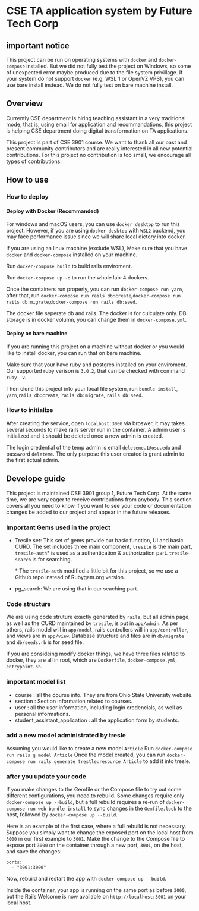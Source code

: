 # CSE TA application system by Future Tech Corp

## important notice
This project can be run on operating systems with ```docker``` and ```docker-compose``` installed. But we did not fully test the project on Windows, so some of unexpected error maybe produced due to the file system privillage. If your system do not support ```docker``` (e.g, WSL 1 or OpenVZ VPS), you can use bare install instead. We do not fully test on bare machine install.

## Overview
Currently CSE department is hiring teaching assistant in a very traditional mode, that is, using email for application and recommandations, this project is helping CSE department doing digital transformation on TA applications.

This project is part of CSE 3901 course. We want to thank all our past and present community contributors and are really interested in all new potential contributions. For this project no contribution is too small, we encourage all types of contributions.



## How to use

### How to deploy

#### Deploy with Docker (Recommanded)
For windows and macOS users, you can use ```docker desktop``` to run this project. However, if you are using ```docker desktop``` with ```WSL2``` backend, you may face performance issue since we will share local dictory into docker.

If you are using an linux machine (exclude WSL), Make sure that you have ```docker``` and ```docker-compose``` installed on your machine.

Run ```docker-compose build``` to build rails enviroment.

Run ```docker-compose up -d``` to run the whole lab-4 dockers.

Once the containers run properly, you can run ```docker-compose run yarn```, after that, run ```docker-compose run rails db:create```,```docker-compose run rails db:migrate```,```docker-compose run rails db:seed```.

The docker file seperate db and rails. The docker is for culculate only. DB storage is in docker volumn, you can change them in ```docker-compose.yml```.

#### Deploy on bare machine
If you are running this project on a machine without docker or you would like to install docker, you can run that on bare machine.

Make sure that your have ruby and postgres installed on your enviroment. Our supported ruby verison is ```3.0.2```, that can be checked with command ```ruby -v```.

Then clone this project into your local file system, run ```bundle install```, ```yarn```,```rails db:create```, ```rails db:migrate```, ```rails db:seed```.

### How to initialize
After creating the service, open ```localhost:3000``` via broswer, it may takes several seconds to make rails server run in the container. A admin user is initialized and it should be deleted once a new admin is created. 

The login credential of the temp admin is email ```deleteme.1@osu.edu``` and password ```deleteme```. The only purpose this user created is grant admin to the first actual admin.

## Develope guide
This project is maintained CSE 3901 group 1, Future Tech Corp. At the same time, we are very eager to receive contributions from anybody. This section covers all you need to know if you want to see your code or documentation changes be added to our project and appear in the future releases.

### Important Gems used in the project
* Tresile set: This set of gems provide our basic function, UI and basic CURD. The set includes three main component, ```tresile``` is the main part, ```tresile-auth```* is used as a authentication & authorization part. ```tresile-search``` is for searching.

    \* The ```tresile-auth``` modified a little bit for this project, so we use a Github repo instead of Rubygem.org version.

* pg_search: We are using that in our seaching part.

### Code structure
We are using code struture exactly generated by ```rails```, but all admin page, as well as the CURD maintained by ```tresile```, is put in ```app/admin```. As per others, rails model will in ```app/model```, rails controllers will in ```app/controller```, and views are in ```app/view```. Database structure and files are in ```db/migrate``` and ```db/seeds.rb``` is for seed file.

If you are consideing modify docker things, we have three files related to docker, they are all in root, which are ```Dockerfile```, ```docker-compose.yml```, ```entrypoint.sh```.

### important model list
* course : all the course info. They are from Ohio State University website.
* section : Section information related to courses.
* user : all the user information, including login credencials, as well as personal informations.
* student_assistant_application  : all the application form by students.

### add a new model administrated by tresle
Assuming you would like to create a new model ```Article```
Run ```docker-compose run rails g model Article```
Once the model created, you can run ```docker-compose run rails generate trestle:resource Article``` to add it into tresle.

### after you update your code
If you make changes to the Gemfile or the Compose file to try out some different configurations, you need to rebuild. Some changes require only ```docker-compose up --build```, but a full rebuild requires a re-run of ```docker-compose run web bundle install``` to sync changes in the ```Gemfile.lock``` to the host, followed by ```docker-compose up --build```.

Here is an example of the first case, where a full rebuild is not necessary. Suppose you simply want to change the exposed port on the local host from ```3000``` in our first example to ```3001```. Make the change to the Compose file to expose port ```3000``` on the container through a new port, ```3001```, on the host, and save the changes:
```
ports:
  - "3001:3000"
```
Now, rebuild and restart the app with ```docker-compose up --build```.

Inside the container, your app is running on the same port as before ```3000```, but the Rails Welcome is now available on ```http://localhost:3001``` on your local host.



